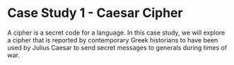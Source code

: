 # Case Study 1 - Caesar Cipher
A cipher is a secret code for a language. In this case study, we will explore a cipher that is reported by contemporary Greek historians to have been used by Julius Caesar to send secret messages to generals during times of war.
